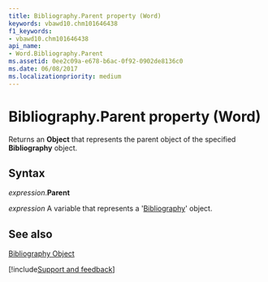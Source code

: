 ```yaml
---
title: Bibliography.Parent property (Word)
keywords: vbawd10.chm101646438
f1_keywords:
- vbawd10.chm101646438
api_name:
- Word.Bibliography.Parent
ms.assetid: 0ee2c09a-e678-b6ac-0f92-0902de8136c0
ms.date: 06/08/2017
ms.localizationpriority: medium
---
```



# Bibliography.Parent property (Word)

Returns an **Object** that represents the parent object of the specified **Bibliography** object.


## Syntax

_expression_.**Parent**

_expression_ A variable that represents a '[Bibliography](Word.Bibliography.md)' object.


## See also


[Bibliography Object](Word.Bibliography.md)

[!include[Support and feedback](~/includes/feedback-boilerplate.md)]